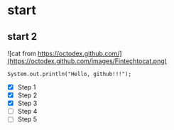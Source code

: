 # start
## start 2
![cat from https://octodex.github.com/](https://octodex.github.com/images/Fintechtocat.png)
```
System.out.println("Hello, github!!!");
```
- [X] Step 1
- [X] Step 2
- [X] Step 3
- [ ] Step 4
- [ ] Step 5
